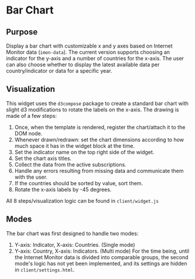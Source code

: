 Bar Chart
=========

Purpose
-------
Display a bar chart with customizable x and y axes based on Internet Monitor data (`imon-data`). The current version supports choosing an indicator for the y-axis and a number of countries for the x-axis. The user can also choose whether to display the latest available data per country/indicator or data for a specific year.

Visualization
-------------
This widget uses the `d3compose` package to create a standard bar chart with slight d3 modifications to rotate the labels on the x-axis. The drawing is made of a few steps:

1. Once, when the template is rendered, register the chart/attach it to the DOM node.
2. Whenever drawn/redrawn: set the chart dimensions according to how much space it has in the widget block at the time.
3. Set the indicator name on the top right side of the widget.
4. Set the chart axis titles.
5. Collect the data from the active subscriptions.
6. Handle any errors resulting from missing data and communicate them with the user.
7. If the countries should be sorted by value, sort them.
8. Rotate the x-axis labels by -45 degrees.

All 8 steps/visualization logic can be found in `client/widget.js`

Modes
-----
The bar chart was first designed to handle two modes:

1. Y-axis: Indicator, X-axis: Countries. (Single mode)
2. Y-axis: Country, X-axis: Indicators. (Multi mode)
For the time being, until the Internet Monitor data is divided into comparable groups, the second mode's logic has not yet been implemented, and its settings are hidden in `client/settings.html`.

